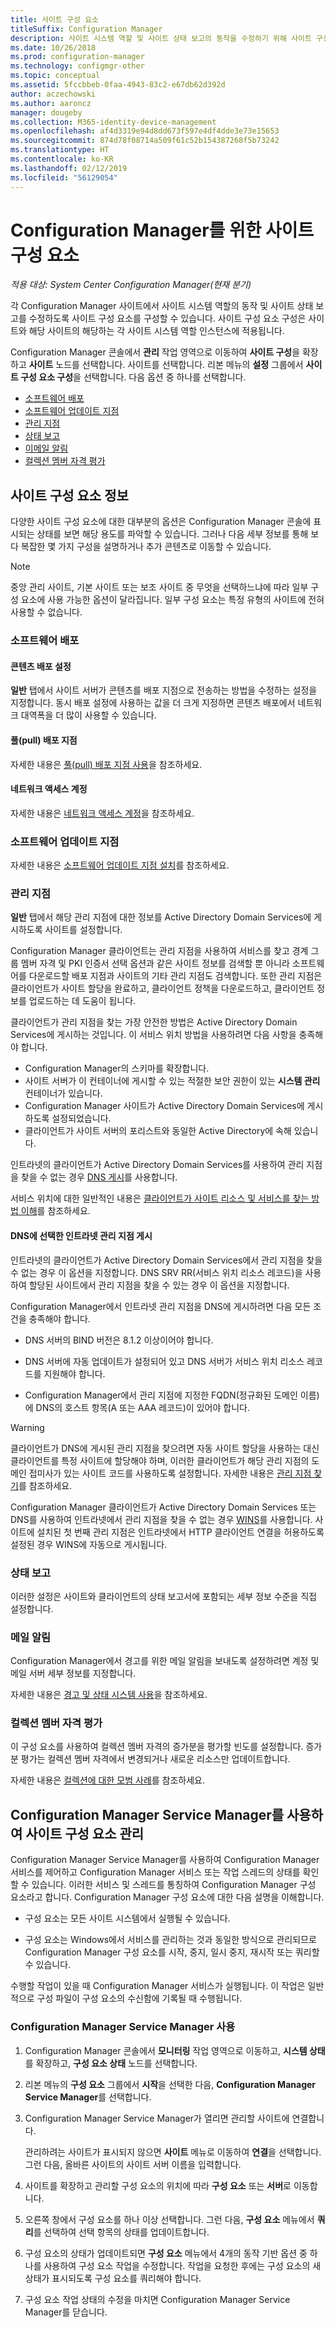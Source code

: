 ```yaml
---
title: 사이트 구성 요소
titleSuffix: Configuration Manager
description: 사이트 시스템 역할 및 사이트 상태 보고의 동작을 수정하기 위해 사이트 구성 요소를 구성하는 방법을 알아봅니다.
ms.date: 10/26/2018
ms.prod: configuration-manager
ms.technology: configmgr-other
ms.topic: conceptual
ms.assetid: 5fccbbeb-0faa-4943-83c2-e67db62d392d
author: aczechowski
ms.author: aaroncz
manager: dougeby
ms.collection: M365-identity-device-management
ms.openlocfilehash: af4d3319e94d8dd673f597e4df4dde3e73e15653
ms.sourcegitcommit: 874d78f08714a509f61c52b154387268f5b73242
ms.translationtype: HT
ms.contentlocale: ko-KR
ms.lasthandoff: 02/12/2019
ms.locfileid: "56129054"
---
```

# <a name="site-components-for-configuration-manager"></a>Configuration Manager를 위한 사이트 구성 요소

*적용 대상: System Center Configuration Manager(현재 분기)*

각 Configuration Manager 사이트에서 사이트 시스템 역할의 동작 및 사이트 상태 보고를 수정하도록 사이트 구성 요소를 구성할 수 있습니다. 사이트 구성 요소 구성은 사이트와 해당 사이트의 해당하는 각 사이트 시스템 역할 인스턴스에 적용됩니다.  

Configuration Manager 콘솔에서 **관리** 작업 영역으로 이동하여 **사이트 구성**을 확장하고 **사이트** 노드를 선택합니다. 사이트를 선택합니다. 리본 메뉴의 **설정** 그룹에서 **사이트 구성 요소 구성**을 선택합니다. 다음 옵션 중 하나를 선택합니다.

- [소프트웨어 배포](#software-distribution)  
- [소프트웨어 업데이트 지점](#software-update-point)  
- [관리 지점](#management-point)  
- [상태 보고](#status-reporting)  
- [이메일 알림](#email-notification)
- [컬렉션 멤버 자격 평가](#bkmk_colleval)


## <a name="about-site-components"></a>사이트 구성 요소 정보  

 다양한 사이트 구성 요소에 대한 대부분의 옵션은 Configuration Manager 콘솔에 표시되는 상태를 보면 해당 용도를 파악할 수 있습니다. 그러나 다음 세부 정보를 통해 보다 복잡한 몇 가지 구성을 설명하거나 추가 콘텐츠로 이동할 수 있습니다.  

> [!Note]  
> 중앙 관리 사이트, 기본 사이트 또는 보조 사이트 중 무엇을 선택하느냐에 따라 일부 구성 요소에 사용 가능한 옵션이 달라집니다. 일부 구성 요소는 특정 유형의 사이트에 전혀 사용할 수 없습니다.  



### <a name="software-distribution"></a>소프트웨어 배포  

#### <a name="content-distribution-settings"></a>콘텐츠 배포 설정
**일반** 탭에서 사이트 서버가 콘텐츠를 배포 지점으로 전송하는 방법을 수정하는 설정을 지정합니다. 동시 배포 설정에 사용하는 값을 더 크게 지정하면 콘텐츠 배포에서 네트워크 대역폭을 더 많이 사용할 수 있습니다.  

#### <a name="pull-distribution-point"></a>풀(pull) 배포 지점
자세한 내용은 [풀(pull) 배포 지점 사용](/sccm/core/plan-design/hierarchy/use-a-pull-distribution-point)을 참조하세요.

#### <a name="network-access-account"></a>네트워크 액세스 계정
자세한 내용은 [네트워크 액세스 계정](/sccm/core/plan-design/hierarchy/accounts#network-access-account)을 참조하세요.  


### <a name="software-update-point"></a>소프트웨어 업데이트 지점  

자세한 내용은 [소프트웨어 업데이트 지점 설치](/sccm/sum/get-started/install-a-software-update-point)를 참조하세요.  


### <a name="management-point"></a>관리 지점  

**일반** 탭에서 해당 관리 지점에 대한 정보를 Active Directory Domain Services에 게시하도록 사이트를 설정합니다.  

Configuration Manager 클라이언트는 관리 지점을 사용하여 서비스를 찾고 경계 그룹 멤버 자격 및 PKI 인증서 선택 옵션과 같은 사이트 정보를 검색할 뿐 아니라 소프트웨어를 다운로드할 배포 지점과 사이트의 기타 관리 지점도 검색합니다. 또한 관리 지점은 클라이언트가 사이트 할당을 완료하고, 클라이언트 정책을 다운로드하고, 클라이언트 정보를 업로드하는 데 도움이 됩니다.  

클라이언트가 관리 지점을 찾는 가장 안전한 방법은 Active Directory Domain Services에 게시하는 것입니다. 이 서비스 위치 방법을 사용하려면 다음 사항을 충족해야 합니다.

- Configuration Manager의 스키마를 확장합니다.
- 사이트 서버가 이 컨테이너에 게시할 수 있는 적절한 보안 권한이 있는 **시스템 관리** 컨테이너가 있습니다.
- Configuration Manager 사이트가 Active Directory Domain Services에 게시하도록 설정되었습니다.
- 클라이언트가 사이트 서버의 포리스트와 동일한 Active Directory에 속해 있습니다.  

인트라넷의 클라이언트가 Active Directory Domain Services를 사용하여 관리 지점을 찾을 수 없는 경우 [DNS 게시](/sccm/core/plan-design/hierarchy/understand-how-clients-find-site-resources-and-services#bkmk_dns)를 사용합니다.  

서비스 위치에 대한 일반적인 내용은 [클라이언트가 사이트 리소스 및 서비스를 찾는 방법 이해](/sccm/core/plan-design/hierarchy/understand-how-clients-find-site-resources-and-services)를 참조하세요.  


#### <a name="publish-selected-intranet-management-points-in-dns"></a>DNS에 선택한 인트라넷 관리 지점 게시
인트라넷의 클라이언트가 Active Directory Domain Services에서 관리 지점을 찾을 수 없는 경우 이 옵션을 지정합니다. DNS SRV RR(서비스 위치 리소스 레코드)을 사용하여 할당된 사이트에서 관리 지점을 찾을 수 있는 경우 이 옵션을 지정합니다.  

Configuration Manager에서 인트라넷 관리 지점을 DNS에 게시하려면 다음 모든 조건을 충족해야 합니다.  

-   DNS 서버의 BIND 버전은 8.1.2 이상이어야 합니다.  

-   DNS 서버에 자동 업데이트가 설정되어 있고 DNS 서버가 서비스 위치 리소스 레코드를 지원해야 합니다.  

-   Configuration Manager에서 관리 지점에 지정한 FQDN(정규화된 도메인 이름)에 DNS의 호스트 항목(A 또는 AAA 레코드)이 있어야 합니다.  

> [!WARNING]  
>  클라이언트가 DNS에 게시된 관리 지점을 찾으려면 자동 사이트 할당을 사용하는 대신 클라이언트를 특정 사이트에 할당해야 하며, 이러한 클라이언트가 해당 관리 지점의 도메인 접미사가 있는 사이트 코드를 사용하도록 설정합니다. 자세한 내용은 [관리 지점 찾기](/sccm/core/clients/deploy/assign-clients-to-a-site#locating-management-points)를 참조하세요.  

Configuration Manager 클라이언트가 Active Directory Domain Services 또는 DNS를 사용하여 인트라넷에서 관리 지점을 찾을 수 없는 경우 [WINS](/sccm/core/plan-design/hierarchy/understand-how-clients-find-site-resources-and-services#bkmk_wins)를 사용합니다. 사이트에 설치된 첫 번째 관리 지점은 인트라넷에서 HTTP 클라이언트 연결을 허용하도록 설정된 경우 WINS에 자동으로 게시됩니다.  


### <a name="status-reporting"></a>상태 보고  

이러한 설정은 사이트와 클라이언트의 상태 보고서에 포함되는 세부 정보 수준을 직접 설정합니다.  


### <a name="email-notification"></a>메일 알림  

Configuration Manager에서 경고를 위한 메일 알림을 보내도록 설정하려면 계정 및 메일 서버 세부 정보를 지정합니다.  

자세한 내용은 [경고 및 상태 시스템 사용](/sccm/core/servers/manage/use-alerts-and-the-status-system)을 참조하세요.


### <a name="bkmk_colleval"></a> 컬렉션 멤버 자격 평가  

이 구성 요소를 사용하여 컬렉션 멤버 자격의 증가분을 평가할 빈도를 설정합니다. 증가분 평가는 컬렉션 멤버 자격에서 변경되거나 새로운 리소스만 업데이트합니다.  

자세한 내용은 [컬렉션에 대한 모범 사례](/sccm/core/clients/manage/collections/best-practices-for-collections)를 참조하세요.



##  <a name="BKMK_ServiceMgr"></a> Configuration Manager Service Manager를 사용하여 사이트 구성 요소 관리  

Configuration Manager Service Manager를 사용하여 Configuration Manager 서비스를 제어하고 Configuration Manager 서비스 또는 작업 스레드의 상태를 확인할 수 있습니다. 이러한 서비스 및 스레드를 통칭하여 Configuration Manager 구성 요소라고 합니다. Configuration Manager 구성 요소에 대한 다음 설명을 이해합니다.  

-   구성 요소는 모든 사이트 시스템에서 실행될 수 있습니다.  

-   구성 요소는 Windows에서 서비스를 관리하는 것과 동일한 방식으로 관리되므로 Configuration Manager 구성 요소를 시작, 중지, 일시 중지, 재시작 또는 쿼리할 수 있습니다.  

수행할 작업이 있을 때 Configuration Manager 서비스가 실행됩니다. 이 작업은 일반적으로 구성 파일이 구성 요소의 수신함에 기록될 때 수행됩니다. 


### <a name="use-the-configuration-manager-service-manager"></a>Configuration Manager Service Manager 사용  

1.  Configuration Manager 콘솔에서 **모니터링** 작업 영역으로 이동하고, **시스템 상태**를 확장하고, **구성 요소 상태** 노드를 선택합니다.  

2.  리본 메뉴의 **구성 요소** 그룹에서 **시작**을 선택한 다음, **Configuration Manager Service Manager**를 선택합니다.  

3.  Configuration Manager Service Manager가 열리면 관리할 사이트에 연결합니다.  

     관리하려는 사이트가 표시되지 않으면 **사이트** 메뉴로 이동하여 **연결**을 선택합니다. 그런 다음, 올바른 사이트의 사이트 서버 이름을 입력합니다.  

4.  사이트를 확장하고 관리할 구성 요소의 위치에 따라 **구성 요소** 또는 **서버**로 이동합니다.  

5.  오른쪽 창에서 구성 요소를 하나 이상 선택합니다. 그런 다음, **구성 요소** 메뉴에서 **쿼리**를 선택하여 선택 항목의 상태를 업데이트합니다.  

6.  구성 요소의 상태가 업데이트되면 **구성 요소** 메뉴에서 4개의 동작 기반 옵션 중 하나를 사용하여 구성 요소 작업을 수정합니다. 작업을 요청한 후에는 구성 요소의 새 상태가 표시되도록 구성 요소를 쿼리해야 합니다.  

7.  구성 요소 작업 상태의 수정을 마치면 Configuration Manager Service Manager를 닫습니다.  
